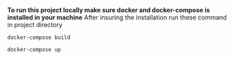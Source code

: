**To run this project locally make sure docker and docker-compose is installed in your machine**
After insuring the installation run these command in project directory

`docker-compose build`

`docker-compose up`